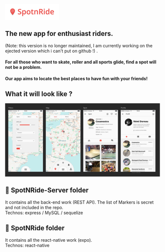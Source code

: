 ![logo](/references/logo.jpg)
## The new app for enthusiast riders.
(Note: this version is no longer maintained, I am currently working on the ejected version which i can't put on github !) .  

#### For all those who want to skate, roller and all sports glide, find a spot will not be a problem.
#### Our app aims to locate the best places to have fun with your friends!    

## What it will look like ?

![Scrennshot](/references/Screenshot.jpg)

## 🔎 SpotNRide-Server folder   

It contains all the back-end work (REST API). The list of Markers is secret and not included in the repo.   
Technos: express / MySQL / sequelize

## 📱 SpotNRide folder   

It contains all the react-native work (expo).   
Technos: react-native
